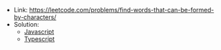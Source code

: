 - Link: https://leetcode.com/problems/find-words-that-can-be-formed-by-characters/
- Solution:
  - [Javascript](index.js)
  - [Typescript](index.ts)
